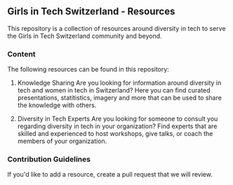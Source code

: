 ## Girls in Tech Switzerland - Resources

This repository is a collection of resources around diversity in tech to serve the Girls in Tech Switzerland community and beyond.

### Content

The following resources can be found in this repository:

1. Knowledge Sharing
Are you looking for information around diversity in tech and women in tech in Switzerland? Here you can find curated presentations, statitistics, imagery and more that can be used to share the knowledge with others.

2. Diversity in Tech Experts
Are you looking for someone to consult you regarding diversity in tech in your organization? Find experts that are skilled and experienced to host workshops, give talks, or coach the members of your organization.

### Contribution Guidelines

If you'd like to add a resource, create a pull request that we will review.
